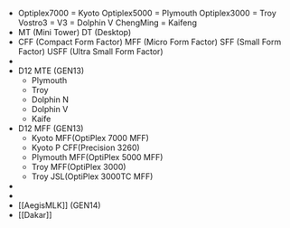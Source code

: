 - Optiplex7000	= Kyoto
  Optiplex5000	= Plymouth
  Optiplex3000	= Troy
  Vostro3 = V3 	= Dolphin V
  ChengMing 	= Kaifeng
- MT (Mini Tower)
  DT (Desktop)
- CFF (Compact Form Factor)
  MFF (Micro Form Factor)
  SFF (Small Form Factor)
  USFF (Ultra Small Form Factor)
-
- D12 MTE (GEN13)
	- Plymouth
	- Troy
	- Dolphin N
	- Dolphin V
	- Kaife
- D12 MFF (GEN13)
	- Kyoto MFF(OptiPlex 7000 MFF)
	- Kyoto P CFF(Precision 3260)
	- Plymouth MFF(OptiPlex 5000 MFF)
	- Troy MFF(OptiPlex 3000)
	- Troy JSL(OptiPlex 3000TC MFF)
-
-
- [[AegisMLK]] (GEN14)
- [[Dakar]]